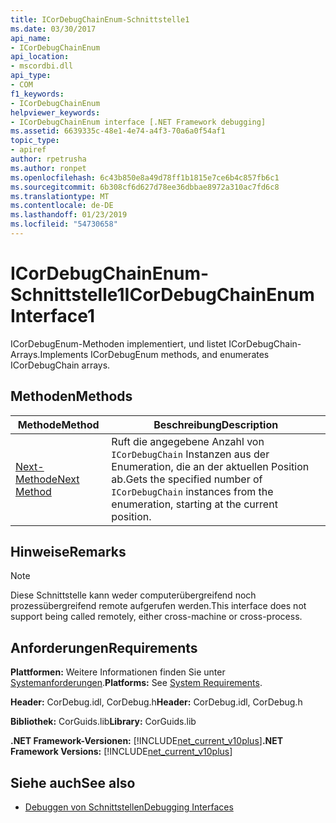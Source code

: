 ```yaml
---
title: ICorDebugChainEnum-Schnittstelle1
ms.date: 03/30/2017
api_name:
- ICorDebugChainEnum
api_location:
- mscordbi.dll
api_type:
- COM
f1_keywords:
- ICorDebugChainEnum
helpviewer_keywords:
- ICorDebugChainEnum interface [.NET Framework debugging]
ms.assetid: 6639335c-48e1-4e74-a4f3-70a6a0f54af1
topic_type:
- apiref
author: rpetrusha
ms.author: ronpet
ms.openlocfilehash: 6c43b850e8a49d78ff1b1815e7ce6b4c857fb6c1
ms.sourcegitcommit: 6b308cf6d627d78ee36dbbae8972a310ac7fd6c8
ms.translationtype: MT
ms.contentlocale: de-DE
ms.lasthandoff: 01/23/2019
ms.locfileid: "54730658"
---
```

# <a name="icordebugchainenum-interface1"></a><span data-ttu-id="cb908-102">ICorDebugChainEnum-Schnittstelle1</span><span class="sxs-lookup"><span data-stu-id="cb908-102">ICorDebugChainEnum Interface1</span></span>
<span data-ttu-id="cb908-103">ICorDebugEnum-Methoden implementiert, und listet ICorDebugChain-Arrays.</span><span class="sxs-lookup"><span data-stu-id="cb908-103">Implements ICorDebugEnum methods, and enumerates ICorDebugChain arrays.</span></span>  
  
## <a name="methods"></a><span data-ttu-id="cb908-104">Methoden</span><span class="sxs-lookup"><span data-stu-id="cb908-104">Methods</span></span>  
  
|<span data-ttu-id="cb908-105">Methode</span><span class="sxs-lookup"><span data-stu-id="cb908-105">Method</span></span>|<span data-ttu-id="cb908-106">Beschreibung</span><span class="sxs-lookup"><span data-stu-id="cb908-106">Description</span></span>|  
|------------|-----------------|  
|[<span data-ttu-id="cb908-107">Next-Methode</span><span class="sxs-lookup"><span data-stu-id="cb908-107">Next Method</span></span>](../../../../docs/framework/unmanaged-api/debugging/icordebugchainenum-next-method.md)|<span data-ttu-id="cb908-108">Ruft die angegebene Anzahl von `ICorDebugChain` Instanzen aus der Enumeration, die an der aktuellen Position ab.</span><span class="sxs-lookup"><span data-stu-id="cb908-108">Gets the specified number of `ICorDebugChain` instances from the enumeration, starting at the current position.</span></span>|  
  
## <a name="remarks"></a><span data-ttu-id="cb908-109">Hinweise</span><span class="sxs-lookup"><span data-stu-id="cb908-109">Remarks</span></span>  
  
> [!NOTE]
>  <span data-ttu-id="cb908-110">Diese Schnittstelle kann weder computerübergreifend noch prozessübergreifend remote aufgerufen werden.</span><span class="sxs-lookup"><span data-stu-id="cb908-110">This interface does not support being called remotely, either cross-machine or cross-process.</span></span>  
  
## <a name="requirements"></a><span data-ttu-id="cb908-111">Anforderungen</span><span class="sxs-lookup"><span data-stu-id="cb908-111">Requirements</span></span>  
 <span data-ttu-id="cb908-112">**Plattformen:** Weitere Informationen finden Sie unter [Systemanforderungen](../../../../docs/framework/get-started/system-requirements.md).</span><span class="sxs-lookup"><span data-stu-id="cb908-112">**Platforms:** See [System Requirements](../../../../docs/framework/get-started/system-requirements.md).</span></span>  
  
 <span data-ttu-id="cb908-113">**Header:** CorDebug.idl, CorDebug.h</span><span class="sxs-lookup"><span data-stu-id="cb908-113">**Header:** CorDebug.idl, CorDebug.h</span></span>  
  
 <span data-ttu-id="cb908-114">**Bibliothek:** CorGuids.lib</span><span class="sxs-lookup"><span data-stu-id="cb908-114">**Library:** CorGuids.lib</span></span>  
  
 <span data-ttu-id="cb908-115">**.NET Framework-Versionen:** [!INCLUDE[net_current_v10plus](../../../../includes/net-current-v10plus-md.md)]</span><span class="sxs-lookup"><span data-stu-id="cb908-115">**.NET Framework Versions:** [!INCLUDE[net_current_v10plus](../../../../includes/net-current-v10plus-md.md)]</span></span>  
  
## <a name="see-also"></a><span data-ttu-id="cb908-116">Siehe auch</span><span class="sxs-lookup"><span data-stu-id="cb908-116">See also</span></span>
- [<span data-ttu-id="cb908-117">Debuggen von Schnittstellen</span><span class="sxs-lookup"><span data-stu-id="cb908-117">Debugging Interfaces</span></span>](../../../../docs/framework/unmanaged-api/debugging/debugging-interfaces.md)
